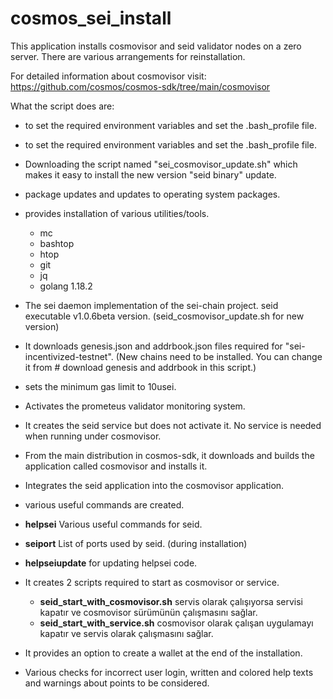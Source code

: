 # cosmos_sei_install
This application installs cosmovisor and seid validator nodes on a zero server.
There are various arrangements for reinstallation.

For detailed information about cosmovisor visit: https://github.com/cosmos/cosmos-sdk/tree/main/cosmovisor

What the script does are:
- to set the required environment variables and set the .bash_profile file.

- to set the required environment variables and set the .bash_profile file.
- Downloading the script named "sei_cosmovisor_update.sh" which makes it easy to install the new version "seid binary" update.
- package updates and updates to operating system packages.
- provides installation of various utilities/tools.
  - mc
  - bashtop
  - htop
  - git
  - jq
  - golang 1.18.2
- The sei daemon implementation of the sei-chain project. seid executable v1.0.6beta version. (seid_cosmovisor_update.sh for new version)
- It downloads genesis.json and addrbook.json files required for "sei-incentivized-testnet". (New chains need to be installed. You can change it from # download genesis and addrbook in this script.)
- sets the minimum gas limit to 10usei.
- Activates the prometeus validator monitoring system.
- It creates the seid service but does not activate it. No service is needed when running under cosmovisor.
- From the main distribution in cosmos-sdk, it downloads and builds the application called cosmovisor and installs it.
- Integrates the seid application into the cosmovisor application.
- various useful commands are created.
 - **helpsei** Various useful commands for seid.
 - **seiport** List of ports used by seid. (during installation)
 - **helpseiupdate** for updating helpsei code.
- It creates 2 scripts required to start as cosmovisor or service.
  - **seid_start_with_cosmovisor.sh** servis olarak çalışıyorsa servisi kapatır ve cosmovisor sürümünün çalışmasını sağlar.
  - **seid_start_with_service.sh** cosmovisor olarak çalışan uygulamayı kapatır ve servis olarak çalışmasını sağlar.
- It provides an option to create a wallet at the end of the installation.
- Various checks for incorrect user login, written and colored help texts and warnings about points to be considered.
